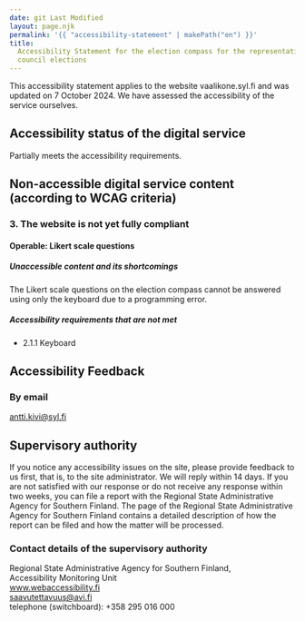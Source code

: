 ```yaml
---
date: git Last Modified
layout: page.njk
permalink: '{{ "accessibility-statement" | makePath("en") }}'
title:
  Accessibility Statement for the election compass for the representative
  council elections
---
```


This accessibility statement applies to the website vaalikone.syl.fi and was
updated on 7 October 2024. We have assessed the accessibility of the service
ourselves.

## Accessibility status of the digital service

Partially meets the accessibility requirements.

## Non-accessible digital service content (according to WCAG criteria)

### 3. The website is not yet fully compliant

#### Operable: Likert scale questions

##### Unaccessible content and its shortcomings

The Likert scale questions on the election compass cannot be answered using only
the keyboard due to a programming error.

##### Accessibility requirements that are not met

- 2.1.1 Keyboard

## Accessibility Feedback

### By email

antti.kivi@syl.fi

## Supervisory authority

If you notice any accessibility issues on the site, please provide feedback to
us first, that is, to the site administrator. We will reply within 14 days. If
you are not satisfied with our response or do not receive any response within
two weeks, you can file a report with the Regional State Administrative Agency
for Southern Finland. The page of the Regional State Administrative Agency for
Southern Finland contains a detailed description of how the report can be filed
and how the matter will be processed.

### Contact details of the supervisory authority

Regional State Administrative Agency for Southern Finland,<br> Accessibility
Monitoring Unit<br> www.webaccessibility.fi<br> saavutettavuus@avi.fi<br>
telephone (switchboard): +358 295 016 000
